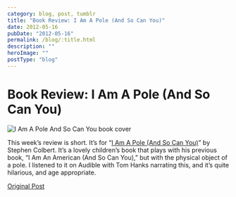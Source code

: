 ```yaml
---
category: blog, post, tumblr
title: "Book Review: I Am A Pole (And So Can You)"
date: 2012-05-16
pubDate: "2012-05-16"
permalink: /blog/:title.html
description: ""
heroImage: ""
postType: "blog"
---
```


# Book Review: I Am A Pole (And So Can You)

![I Am A Pole And So Can You book cover](http://68.media.tumblr.com/tumblr_m3zkxfLnkS1qz81kho1_500.jpg)

This week’s review is short. It’s for “[I Am A Pole (And So Can You)](https://www.amazon.com/Am-Pole-And-Can-You/dp/1455523429)” by Stephen Colbert. It’s a lovely children’s book that plays with his previous book, “I Am An American (And So Can You),” but with the physical object of a pole. I listened to it on Audible with Tom Hanks narrating this, and it’s quite hilarious, and age appropriate.

[Original Post](http://jermspeaks.com/post/23170785874/this-weeks-review-is-short-its-for-i-am-a-pole)
